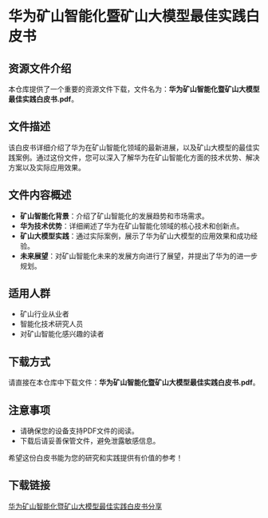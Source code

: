 # 华为矿山智能化暨矿山大模型最佳实践白皮书

## 资源文件介绍

本仓库提供了一个重要的资源文件下载，文件名为：**华为矿山智能化暨矿山大模型最佳实践白皮书.pdf**。

## 文件描述

该白皮书详细介绍了华为在矿山智能化领域的最新进展，以及矿山大模型的最佳实践案例。通过这份文件，您可以深入了解华为在矿山智能化方面的技术优势、解决方案以及实际应用效果。

## 文件内容概述

- **矿山智能化背景**：介绍了矿山智能化的发展趋势和市场需求。
- **华为技术优势**：详细阐述了华为在矿山智能化领域的核心技术和创新点。
- **矿山大模型实践**：通过实际案例，展示了华为矿山大模型的应用效果和成功经验。
- **未来展望**：对矿山智能化未来的发展方向进行了展望，并提出了华为的进一步规划。

## 适用人群

- 矿山行业从业者
- 智能化技术研究人员
- 对矿山智能化感兴趣的读者

## 下载方式

请直接在本仓库中下载文件：**华为矿山智能化暨矿山大模型最佳实践白皮书.pdf**。

## 注意事项

- 请确保您的设备支持PDF文件的阅读。
- 下载后请妥善保管文件，避免泄露敏感信息。

希望这份白皮书能为您的研究和实践提供有价值的参考！

## 下载链接

[华为矿山智能化暨矿山大模型最佳实践白皮书分享](https://pan.quark.cn/s/9023075d9f10)